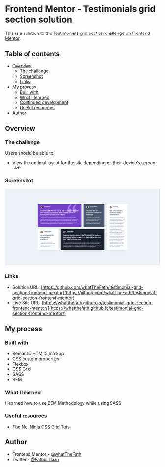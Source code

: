 # Frontend Mentor - Testimonials grid section solution

This is a solution to the [Testimonials grid section challenge on Frontend Mentor](https://www.frontendmentor.io/challenges/testimonials-grid-section-Nnw6J7Un7).

## Table of contents

- [Overview](#overview)
  - [The challenge](#the-challenge)
  - [Screenshot](#screenshot)
  - [Links](#links)
- [My process](#my-process)
  - [Built with](#built-with)
  - [What I learned](#what-i-learned)
  - [Continued development](#continued-development)
  - [Useful resources](#useful-resources)
- [Author](#author)

## Overview

### The challenge

Users should be able to:

- View the optimal layout for the site depending on their device's screen size

### Screenshot

![](./screenshot/screenshot.png)

### Links

- Solution URL: [https://github.com/whatTheFath/testimonial-grid-section-frontend-mentor](https://github.com/whatTheFath/testimonial-grid-section-frontend-mentor)
- Live Site URL: [https://whatthefath.github.io/testimonial-grid-section-frontend-mentor/](https://whatthefath.github.io/testimonial-grid-section-frontend-mentor/)

## My process

### Built with

- Semantic HTML5 markup
- CSS custom properties
- Flexbox
- CSS Grid
- SASS
- BEM

### What I learned

I learned how to use BEM Methodology while using SASS

### Useful resources

- [The Net Ninja CSS Grid Tuts](https://www.youtube.com/playlist?list=PL4cUxeGkcC9itC4TxYMzFCfveyutyPOCY)

## Author

- Frontend Mentor - [@whatTheFath](https://www.frontendmentor.io/profile/whatTheFath)
- Twitter - [@FathulIrfaan](https://www.twitter.com/FathulIrfaan)
